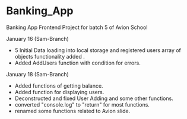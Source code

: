 # Banking_App
Banking App Frontend Project for batch 5 of Avion School

January 16 (Sam-Branch)
* 5 Initial Data loading into local storage and registered users array of objects functionality added .
* Added AddUsers function with condition for errors.

January 18 (Sam-Branch)
* Added functions of getting balance. 
* Added function for displaying users.
* Deconstructed and fixed User Adding and some other functions.
* converted "console.log" to "return" for most functions.
* renamed some functions related to Avion slide.
